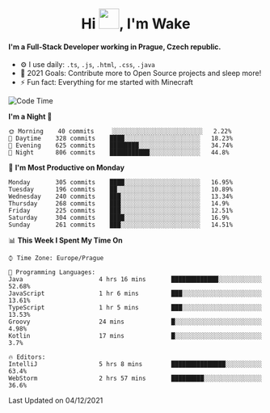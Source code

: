 <h1 align="center">Hi <img src="https://raw.githubusercontent.com/MrWakeCZ/MrWakeCZ/master/Hi.gif" width="40px" />, I'm Wake</h1>

#### I'm a Full-Stack Developer working in Prague, Czech republic.
- ⚙️ I use daily: `.ts`, `.js`, `.html`, `.css`, `.java`
- 🥅 2021 Goals: Contribute more to Open Source projects and sleep more!
- ⚡ Fun fact: Everything for me started with Minecraft

<!--START_SECTION:waka-->
![Code Time](http://img.shields.io/badge/Code%20Time-2%2C004%20hrs%2021%20mins-blue)

**I'm a Night 🦉** 

```text
🌞 Morning    40 commits     ░░░░░░░░░░░░░░░░░░░░░░░░░   2.22% 
🌆 Daytime    328 commits    ████░░░░░░░░░░░░░░░░░░░░░   18.23% 
🌃 Evening    625 commits    ████████░░░░░░░░░░░░░░░░░   34.74% 
🌙 Night      806 commits    ███████████░░░░░░░░░░░░░░   44.8%

```
📅 **I'm Most Productive on Monday** 

```text
Monday       305 commits    ████░░░░░░░░░░░░░░░░░░░░░   16.95% 
Tuesday      196 commits    ██░░░░░░░░░░░░░░░░░░░░░░░   10.89% 
Wednesday    240 commits    ███░░░░░░░░░░░░░░░░░░░░░░   13.34% 
Thursday     268 commits    ███░░░░░░░░░░░░░░░░░░░░░░   14.9% 
Friday       225 commits    ███░░░░░░░░░░░░░░░░░░░░░░   12.51% 
Saturday     304 commits    ████░░░░░░░░░░░░░░░░░░░░░   16.9% 
Sunday       261 commits    ███░░░░░░░░░░░░░░░░░░░░░░   14.51%

```


📊 **This Week I Spent My Time On** 

```text
⌚︎ Time Zone: Europe/Prague

💬 Programming Languages: 
Java                     4 hrs 16 mins       █████████████░░░░░░░░░░░░   52.68% 
JavaScript               1 hr 6 mins         ███░░░░░░░░░░░░░░░░░░░░░░   13.61% 
TypeScript               1 hr 5 mins         ███░░░░░░░░░░░░░░░░░░░░░░   13.53% 
Groovy                   24 mins             █░░░░░░░░░░░░░░░░░░░░░░░░   4.98% 
Kotlin                   17 mins             █░░░░░░░░░░░░░░░░░░░░░░░░   3.7%

🔥 Editors: 
IntelliJ                 5 hrs 8 mins        ███████████████░░░░░░░░░░   63.4% 
WebStorm                 2 hrs 57 mins       █████████░░░░░░░░░░░░░░░░   36.6%

```


 Last Updated on 04/12/2021
<!--END_SECTION:waka-->
